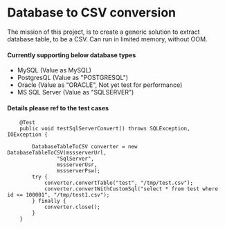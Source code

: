 # Database to CSV conversion
The mission of this project, is to create a generic solution to extract database table, to be a CSV. Can run in limited memory, without OOM.

#### Currently supporting below database types
- MySQL (Value as MySQL)
- PostgresQL (Value as "POSTGRESQL")
- Oracle (Value as "ORACLE", Not yet test for performance)
- MS SQL Server (Value as "SQLSERVER")

#### Details please ref to the test cases
```
    @Test
    public void testSqlServerConvert() throws SQLException, IOException {

        DatabaseTableToCSV converter = new DatabaseTableToCSV(mssserverUrl,
                "SqlServer",
                mssserverUsr,
                mssserverPsw);
        try {
            converter.convertTable("test", "/tmp/test.csv");
            converter.convertWithCustomSql("select * from test where id <= 100001", "/tmp/test1.csv");
        } finally {
            converter.close();
        }
    }
```
